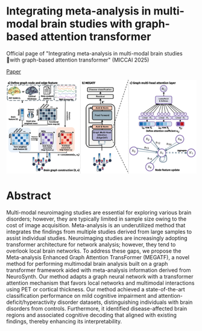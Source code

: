 # Integrating meta-analysis in multi-modal brain studies with graph-based attention transformer


Official page of "Integrating meta-analysis in multi-modal brain studies with graph-based attention transformer" (MICCAI 2025)

[Paper](https://papers.miccai.org/miccai-2025/0455-Paper2372.html)

![Overall](images/MegaTF.jpg)

# Abstract
Multi-modal neuroimaging studies are essential for exploring various brain disorders; however, they are typically limited in sample size owing to the cost of image acquisition. Meta-analysis is an underutilized method that integrates the findings from multiple studies derived from large samples to assist individual studies. Neuroimaging studies are increasingly adopting transformer architecture for network analysis; however, they tend to overlook local brain networks. To address these gaps, we propose the Meta-analysis Enhanced Graph Attention TransFormer (MEGATF), a novel method for performing multimodal brain analysis built on a graph transformer framework aided with meta-analysis information derived from NeuroSynth. Our method adapts a graph neural network with a transformer attention mechanism that favors local networks and multimodal interactions using PET or cortical thickness. Our method achieved a state-of-the-art classification performance on mild cognitive impairment and attention-deficit/hyperactivity disorder datasets, distinguishing individuals with brain disorders from controls. Furthermore, it identified disease-affected brain regions and associated cognitive decoding that aligned with existing findings, thereby enhancing its interpretability.
